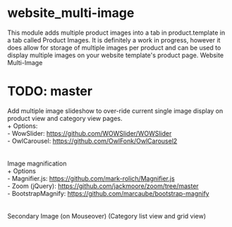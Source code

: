 website_multi-image
===================
This module adds multiple product images into a tab in product.template in a tab called Product Images. It is definitely a work in progress, however it does allow for storage of multiple images per product and can be used to display multiple images on your website template's product page.
Website Multi-Image

TODO: master
===================
Add multiple image slideshow to over-ride current single image display on product view and category view pages.<br/>
    + Options:<br/>
      - WowSlider: https://github.com/WOWSlider/WOWSlider<br/>
      - OwlCarousel: https://github.com/OwlFonk/OwlCarousel2<br/>
      <br/><br/>
Image magnification<br/>
    + Options <br/>
      - Magnifier.js: https://github.com/mark-rolich/Magnifier.js<br/>
      - Zoom (jQuery): https://github.com/jackmoore/zoom/tree/master<br/>
      - BootstrapMagnify: https://github.com/marcaube/bootstrap-magnify<br/>
     <br/><br/>
Secondary Image (on Mouseover) (Category list view and grid view)
